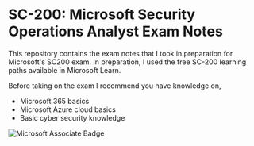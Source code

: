 # SC-200: Microsoft Security Operations Analyst Exam Notes

This repository contains the exam notes that I took in preparation for Microsoft's SC200 exam. 
In preparation, I used the free SC-200 learning paths available in Microsoft Learn. 

Before taking on the exam I recommend you have knowledge on,
- Microsoft 365 basics
- Microsoft Azure cloud basics
- Basic cyber security knowledge

![Microsoft Associate Badge](https://learn.microsoft.com/en-us/media/learn/certification/badges/microsoft-certified-associate-badge.svg)